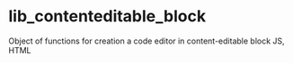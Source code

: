 # lib_contenteditable_block
Object of functions for creation a code editor in content-editable block JS, HTML
